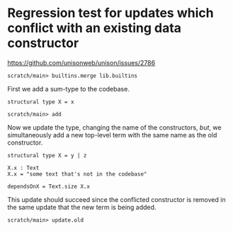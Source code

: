 # Regression test for updates which conflict with an existing data constructor

https://github.com/unisonweb/unison/issues/2786

``` ucm :hide
scratch/main> builtins.merge lib.builtins
```

First we add a sum-type to the codebase.

``` unison
structural type X = x
```

``` ucm
scratch/main> add
```

Now we update the type, changing the name of the constructors, _but_, we simultaneously
add a new top-level term with the same name as the old constructor.

``` unison
structural type X = y | z

X.x : Text
X.x = "some text that's not in the codebase"

dependsOnX = Text.size X.x
```

This update should succeed since the conflicted constructor
is removed in the same update that the new term is being added.

``` ucm
scratch/main> update.old
```
